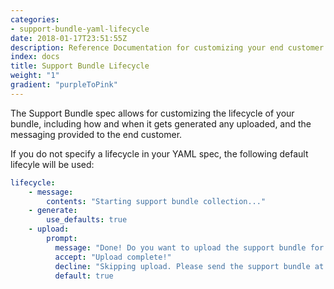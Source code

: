 ```yaml
---
categories:
- support-bundle-yaml-lifecycle
date: 2018-01-17T23:51:55Z
description: Reference Documentation for customizing your end customer's Support Bundle experience
index: docs
title: Support Bundle Lifecycle 
weight: "1"
gradient: "purpleToPink"
---
```


The Support Bundle spec allows for customizing the lifecycle of your bundle,
including how and when it gets generated any uploaded, and the messaging provided to the end customer.

If you do not specify a lifecycle in your YAML spec, the following default lifecyle will be used:

```yaml
lifecycle:
    - message: 
        contents: "Starting support bundle collection..."
    - generate:
        use_defaults: true
    - upload:
        prompt: 
          message: "Done! Do you want to upload the support bundle for analysis?"
          accept: "Upload complete!"
          decline: "Skipping upload. Please send the support bundle at {{.BundlePath}} to support."
          default: true
```
